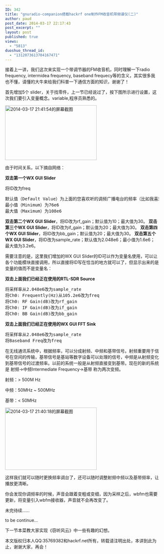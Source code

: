 ```yaml
---
ID: 342
title: "gnuradio-companion搭载hackrf one制作FM收音机带频谱仪(二)"
author: paud
post_date: 2014-03-17 22:17:43
post_excerpt: ""
layout: post
published: true
views:
  - "5813"
duoshuo_thread_id:
  - "1312073613704167471"
---
```

接着上一讲，我们这次来实现一个带调节器的FM收音机，同时理解一下radio frequency, intermidea frequency, baseband frequecy等的含义，其实很多我也不懂，请懂的大牛来给我们科普一下通信方面的知识，谢谢了！

首先增加5个 slider，关于找零件，上一节已经说过了，按下图所示进行设置，这次我们要引入变量概念。variable,程序员熟悉的。

<a href="http://www.hackrf.net/wp-content/uploads/2014/03/2014-03-17-214154的屏幕截图.png"><img class="alignnone size-medium wp-image-344" alt="2014-03-17 21:41:54的屏幕截图" src="http://www.hackrf.net/wp-content/uploads/2014/03/2014-03-17-214154的屏幕截图-300x179.png" width="300" height="179" /></a>

由于时间关系，以下摘自网络：

<strong>双击第一个WX GUI Slider</strong>

将ID改为freq
<pre>默认值（Default Value）为上面的您喜欢听的调频广播电台的频率（比如我喜欢听的105.2，我这里的默认值就是105.2e6）
最小值（Minimum）为76e6
最大值（Maximum）为108e6</pre>
<strong>双击第二个WX GUI Slider</strong>，将ID改为rf_gain；默认值为10；最大值为30。
<strong>双击第三个WX GUI Slider</strong>，将ID改为if_gain；默认值为20；最大值为30。
<strong>双击第四个WX GUI Slider</strong>，将ID改为bb_gain；默认值为20；最大值为30。
<strong>双击第五个WX GUI Slider</strong>，将ID改为sample_rate；默认值为2.048e6；最小值为1.6e6；最大值为3.2e6。

需要注意的是，这里我们增加的WX GUI Slider的ID可以作为变量名使用，可以让各个功能模块直接调用，所以直接将ID写在恰当的地方就可以了，但显示出来的是变量的值而不是变量名：

<strong>双击上面我们已经正在使用的RTL-SDR Source</strong>
<pre>将采样率从2.048e6改为sample_rate
将Ch0: Frequently(Hz)从105.2e6改为freq
将Ch0: RF Gain(dB)改为rf_gain
将Ch0: IF Gain(dB)改为if_gain
将Ch0: BB Gain(dB)改为bb_gain</pre>
<strong>双击上面我们已经正在使用的WX GUI FFT Sink</strong>
<pre>将采样率从2.048e6改为sample_rate
将Baseband Freq改为freq</pre>
在无线通讯系统中，根据频率，可以分成射频、中频和基带信号。射频重要用于信号在空间的传输，基带信号是基站等数字设备可以处理的信号，中频是从射频变化到基带信号的过渡频率。以前的系统一般是从射频直接变到基带。现在的新的系统是 射频-&gt;中频Intermediate Frequency-&gt;基带 称为两次变频。

射频：&gt; 500M Hz

中频：50MHz ~ 500MHz

基带：&lt; 50MHz

<a style="line-height: 1.5em" href="http://www.hackrf.net/wp-content/uploads/2014/03/2014-03-17-214018的屏幕截图.png"><img class="alignnone size-medium wp-image-345" alt="2014-03-17 21:40:18的屏幕截图" src="http://www.hackrf.net/wp-content/uploads/2014/03/2014-03-17-214018的屏幕截图-300x204.png" width="300" height="204" /></a>

这样我们就可以随时更换频率调台了，还可以随时调整射频中频以及基带频率，让播放更清晰。<span style="line-height: 1.5em">
</span>

你会发现你调频率的时候，声音会跟着变粗或变细，因为采样之后，wbfm也需要更新，将变量引入wbfm接收器，声音就不会再改变了。

未完待续……

to be continue…

下一节本菜教大家实现《窃听风云》中一些有趣的幻想。

本文版权归本人QQ:35769382和hackrf.net所有，转载请注明出处，本讲到此为止，谢谢大家，再会！
